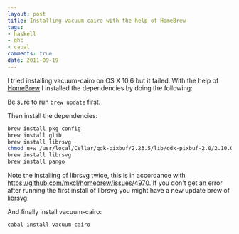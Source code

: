 ```yaml
---
layout: post
title: Installing vacuum-cairo with the help of HomeBrew
tags:
- haskell
- ghc
- cabal
comments: true
date: 2011-09-19
---
```

I tried installing vacuum-cairo on OS X 10.6 but it failed. With the help of <a
href="http://mxcl.github.com/homebrew/" title="HomeBrew">HomeBrew</a> I
installed the dependencies by doing the following:

Be sure to run `brew update` first.

Then install the dependencies:

``` bash
brew install pkg-config
brew install glib
brew install librsvg
chmod u+w /usr/local/Cellar/gdk-pixbuf/2.23.5/lib/gdk-pixbuf-2.0/2.10.0/loaders.cache
brew install librsvg
brew install pango
```

Note the installing of librsvg twice, this is in accordance with https://github.com/mxcl/homebrew/issues/4970. If you don't get an error after running the first install of librsvg you might have a new update brew of librsvg.

And finally install vacuum-cairo:

``` bash
cabal install vacuum-cairo
```
